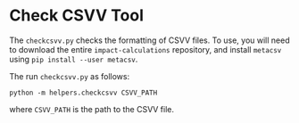 # Check CSVV Tool

The `checkcsvv.py` checks the formatting of CSVV files.  To use, you
will need to download the entire `impact-calculations` repository, and
install `metacsv` using `pip install --user metacsv`.

The run `checkcsvv.py` as follows:
```
python -m helpers.checkcsvv CSVV_PATH
```

where `CSVV_PATH` is the path to the CSVV file.

